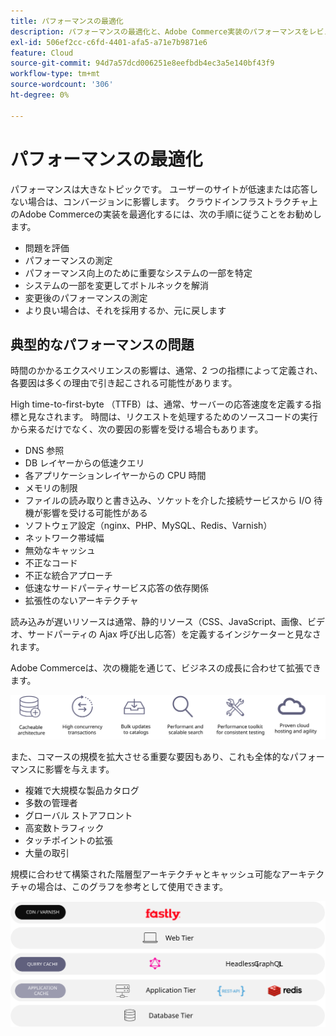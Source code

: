 ```yaml
---
title: パフォーマンスの最適化
description: パフォーマンスの最適化と、Adobe Commerce実装のパフォーマンスをレビューするために実行する手順について説明します。
exl-id: 506ef2cc-c6fd-4401-afa5-a71e7b9871e6
feature: Cloud
source-git-commit: 94d7a57dcd006251e8eefbdb4ec3a5e140bf43f9
workflow-type: tm+mt
source-wordcount: '306'
ht-degree: 0%

---
```


# パフォーマンスの最適化

パフォーマンスは大きなトピックです。 ユーザーのサイトが低速または応答しない場合は、コンバージョンに影響します。 クラウドインフラストラクチャ上のAdobe Commerceの実装を最適化するには、次の手順に従うことをお勧めします。

- 問題を評価
- パフォーマンスの測定
- パフォーマンス向上のために重要なシステムの一部を特定
- システムの一部を変更してボトルネックを解消
- 変更後のパフォーマンスの測定
- より良い場合は、それを採用するか、元に戻します

## 典型的なパフォーマンスの問題

時間のかかるエクスペリエンスの影響は、通常、2 つの指標によって定義され、各要因は多くの理由で引き起こされる可能性があります。

High time-to-first-byte （TTFB）は、通常、サーバーの応答速度を定義する指標と見なされます。 時間は、リクエストを処理するためのソースコードの実行から来るだけでなく、次の要因の影響を受ける場合もあります。

- DNS 参照
- DB レイヤーからの低速クエリ
- 各アプリケーションレイヤーからの CPU 時間
- メモリの制限
- ファイルの読み取りと書き込み、ソケットを介した接続サービスから I/O 待機が影響を受ける可能性がある
- ソフトウェア設定（nginx、PHP、MySQL、Redis、Varnish）
- ネットワーク帯域幅
- 無効なキャッシュ
- 不正なコード
- 不正な統合アプローチ
- 低速なサードパーティサービス応答の依存関係
- 拡張性のないアーキテクチャ

読み込みが遅いリソースは通常、静的リソース（CSS、JavaScript、画像、ビデオ、サードパーティの Ajax 呼び出し応答）を定義するインジケーターと見なされます。

Adobe Commerceは、次の機能を通じて、ビジネスの成長に合わせて拡張できます。

![Adobe Commerceの拡張性を示す図 ](../../../assets/playbooks/scalable-capabilities.svg)

また、コマースの規模を拡大させる重要な要因もあり、これも全体的なパフォーマンスに影響を与えます。

- 複雑で大規模な製品カタログ
- 多数の管理者
- グローバル ストアフロント
- 高変数トラフィック
- タッチポイントの拡張
- 大量の取引

規模に合わせて構築された階層型アーキテクチャとキャッシュ可能なアーキテクチャの場合は、このグラフを参考として使用できます。

![ キャッシュ可能なアーキテクチャでAdobe Commerce GraphQL API を使用する方法を示す図 ](../../../assets/playbooks/cacheable-architecture.svg)
